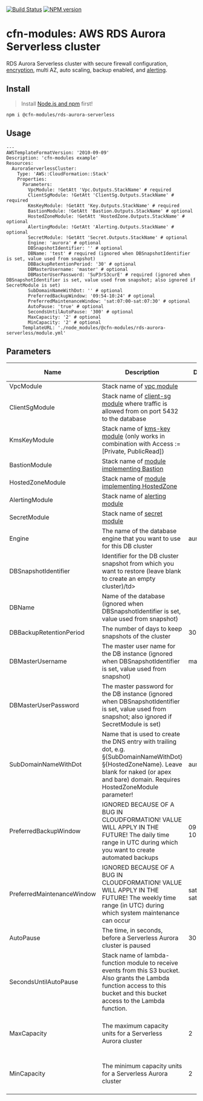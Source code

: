 [![Build Status](https://travis-ci.org/cfn-modules/rds-aurora-serverless.svg?branch=master)](https://travis-ci.org/cfn-modules/rds-aurora-serverless)
[![NPM version](https://img.shields.io/npm/v/@cfn-modules/rds-aurora-serverless.svg)](https://www.npmjs.com/package/@cfn-modules/rds-aurora-serverless)

# cfn-modules: AWS RDS Aurora Serverless cluster

RDS Aurora Serverless cluster with secure firewall configuration, [encryption](https://www.npmjs.com/package/@cfn-modules/kms-key), multi AZ, auto scaling, backup enabled, and [alerting](https://www.npmjs.com/package/@cfn-modules/alerting).

## Install

> Install [Node.js and npm](https://nodejs.org/) first!

```
npm i @cfn-modules/rds-aurora-serverless
```

## Usage

```
---
AWSTemplateFormatVersion: '2010-09-09'
Description: 'cfn-modules example'
Resources:
  AuroraServerlessCluster:
    Type: 'AWS::CloudFormation::Stack'
    Properties:
      Parameters:
        VpcModule: !GetAtt 'Vpc.Outputs.StackName' # required
        ClientSgModule: !GetAtt 'ClientSg.Outputs.StackName' # required
        KmsKeyModule: !GetAtt 'Key.Outputs.StackName' # required
        BastionModule: !GetAtt 'Bastion.Outputs.StackName' # optional
        HostedZoneModule: !GetAtt 'HostedZone.Outputs.StackName' # optional
        AlertingModule: !GetAtt 'Alerting.Outputs.StackName' # optional
        SecretModule: !GetAtt 'Secret.Outputs.StackName' # optional
        Engine: 'aurora' # optional
        DBSnapshotIdentifier: '' # optional
        DBName: 'test' # required (ignored when DBSnapshotIdentifier is set, value used from snapshot)
        DBBackupRetentionPeriod: '30' # optional
        DBMasterUsername: 'master' # optional
        DBMasterUserPassword: 'SuP3rS3curE' # required (ignored when DBSnapshotIdentifier is set, value used from snapshot; also ignored if SecretModule is set)
        SubDomainNameWithDot: '' # optional
        PreferredBackupWindow: '09:54-10:24' # optional
        PreferredMaintenanceWindow: 'sat:07:00-sat:07:30' # optional
        AutoPause: 'true' # optional
        SecondsUntilAutoPause: '300' # optional
        MaxCapacity: '2' # optional
        MinCapacity: '2' # optional
      TemplateURL: './node_modules/@cfn-modules/rds-aurora-serverless/module.yml'
```

## Parameters

<table>
  <thead>
    <tr>
      <th>Name</th>
      <th>Description</th>
      <th>Default</th>
      <th>Required?</th>
      <th>Allowed values</th>
    </tr>
  </thead>
  <tbody>
    <tr>
      <td>VpcModule</td>
      <td>Stack name of <a href="https://www.npmjs.com/package/@cfn-modules/vpc">vpc module</a></td>
      <td></td>
      <td>yes</td>
      <td></td>
    </tr>
    <tr>
      <td>ClientSgModule</td>
      <td>Stack name of <a href="https://www.npmjs.com/package/@cfn-modules/client-sg">client-sg module</a> where traffic is allowed from on port 5432 to the database</td>
      <td></td>
      <td>yes</td>
      <td></td>
    </tr>
    <tr>
      <td>KmsKeyModule</td>
      <td>Stack name of <a href="https://www.npmjs.com/package/@cfn-modules/kms-key">kms-key module</a> (only works in combination with Access := [Private, PublicRead])</td>
      <td></td>
      <td>yes</td>
      <td></td>
    </tr>
    <tr>
      <td>BastionModule</td>
      <td>Stack name of <a href="https://www.npmjs.com/search?q=keywords:cfn-modules:Bastion">module implementing Bastion</a></td>
      <td></td>
      <td>no</td>
      <td></td>
    </tr>
    <tr>
      <td>HostedZoneModule</td>
      <td>Stack name of <a href="https://www.npmjs.com/search?q=keywords:cfn-modules:HostedZone">module implementing HostedZone</a></td>
      <td></td>
      <td>no</td>
      <td></td>
    </tr>
    <tr>
      <td>AlertingModule</td>
      <td>Stack name of <a href="https://www.npmjs.com/package/@cfn-modules/alerting">alerting module</a></td>
      <td></td>
      <td>no</td>
      <td></td>
    </tr>
    <tr>
      <td>SecretModule</td>
      <td>Stack name of <a href="https://www.npmjs.com/package/@cfn-modules/secret">secret module</a></td>
      <td></td>
      <td>no</td>
      <td></td>
    </tr>
    <tr>
      <td>Engine</td>
      <td>The name of the database engine that you want to use for this DB cluster</td>
      <td>aurora</td>
      <td>no</td>
      <td>[aurora]</td>
    </tr>
    <tr>
      <td>DBSnapshotIdentifier</td>
      <td>Identifier for the DB cluster snapshot from which you want to restore (leave blank to create an empty cluster)/td>
      <td></td>
      <td>no</td>
      <td></td>
    </tr>
    <tr>
      <td>DBName</td>
      <td>Name of the database (ignored when DBSnapshotIdentifier is set, value used from snapshot)</td>
      <td></td>
      <td>depends</td>
      <td></td>
    </tr>
    <tr>
      <td>DBBackupRetentionPeriod</td>
      <td>The number of days to keep snapshots of the cluster</td>
      <td>30</td>
      <td>no</td>
      <td>[1-35]</td>
    </tr>
    <tr>
      <td>DBMasterUsername</td>
      <td>The master user name for the DB instance (ignored when DBSnapshotIdentifier is set, value used from snapshot)</td>
      <td>master</td>
      <td>no</td>
      <td></td>
    </tr>
    <tr>
      <td>DBMasterUserPassword</td>
      <td>The master password for the DB instance (ignored when DBSnapshotIdentifier is set, value used from snapshot; also ignored if SecretModule is set)</td>
      <td></td>
      <td>depends</td>
      <td></td>
    </tr>
    <tr>
      <td>SubDomainNameWithDot</td>
      <td>Name that is used to create the DNS entry with trailing dot, e.g. §{SubDomainNameWithDot}§{HostedZoneName}. Leave blank for naked (or apex and bare) domain. Requires HostedZoneModule parameter!</td>
      <td>aurora.</td>
      <td>no</td>
      <td></td>
    </tr>
    <tr>
      <td>PreferredBackupWindow</td>
      <td>IGNORED BECAUSE OF A BUG IN CLOUDFORMATION! VALUE WILL APPLY IN THE FUTURE! The daily time range in UTC during which you want to create automated backups</td>
      <td>09:54-10:24</td>
      <td>no</td>
      <td></td>
    </tr>
    <tr>
      <td>PreferredMaintenanceWindow</td>
      <td>IGNORED BECAUSE OF A BUG IN CLOUDFORMATION! VALUE WILL APPLY IN THE FUTURE! The weekly time range (in UTC) during which system maintenance can occur</td>
      <td>sat:07:00-sat:07:30</td>
      <td>no</td>
      <td></td>
    </tr>
    <tr>
      <td>AutoPause</td>
      <td>The time, in seconds, before a Serverless Aurora cluster is paused</td>
      <td>300</td>
      <td>no</td>
      <td>[1-86400]</td>
    </tr>
    <tr>
      <td>SecondsUntilAutoPause</td>
      <td>Stack name of lambda-function module to receive events from this S3 bucket. Also grants the Lambda function access to this bucket and this bucket access to the Lambda function.</td>
      <td></td>
      <td>no</td>
      <td></td>
    </tr>
    <tr>
      <td>MaxCapacity</td>
      <td>The maximum capacity units for a Serverless Aurora cluster</td>
      <td>2</td>
      <td>no</td>
      <td>[1, 2, 4, 8, 16, 32, 64, 128, 256]</td>
    </tr>
    <tr>
      <td>MinCapacity</td>
      <td>The minimum capacity units for a Serverless Aurora cluster</td>
      <td>2</td>
      <td>no</td>
      <td>[1, 2, 4, 8, 16, 32, 64, 128, 256]</td>
    </tr>
  </tbody>
</table>
